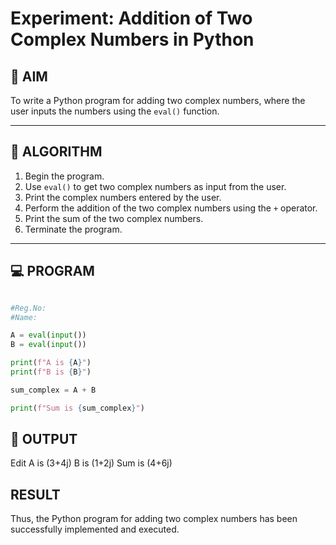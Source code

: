 # Experiment: Addition of Two Complex Numbers in Python

## 🧠 AIM

To write a Python program for adding two complex numbers, where the user inputs the numbers using the `eval()` function.

---

## 📝 ALGORITHM

1. Begin the program.
2. Use `eval()` to get two complex numbers as input from the user.
3. Print the complex numbers entered by the user.
4. Perform the addition of the two complex numbers using the `+` operator.
5. Print the sum of the two complex numbers.
6. Terminate the program.

---

## 💻 PROGRAM

```python

#Reg.No:
#Name:

A = eval(input())
B = eval(input())

print(f"A is {A}")
print(f"B is {B}")

sum_complex = A + B

print(f"Sum is {sum_complex}")
```
## 📝 OUTPUT

<!-- EDIT HERE -->
Edit
A is (3+4j)
B is (1+2j)
Sum is (4+6j)
<!-- END EDIT -->

## RESULT
<!-- EDIT HERE -->
Thus, the Python program for adding two complex numbers has been successfully implemented and executed.

<!-- END EDIT -->


